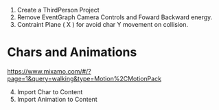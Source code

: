 1. Create a ThirdPerson Project
2. Remove EventGraph Camera Controls and Foward Backward energy.
3. Contraint Plane ( X ) for avoid char Y movement on collision.

# Chars and Animations
https://www.mixamo.com/#/?page=1&query=walking&type=Motion%2CMotionPack

4. Import Char to Content
5. Import Animation to Content
